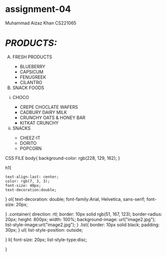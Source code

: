 # assignment-04
Muhammad Aizaz Khan CS221065
<!DOCTYPE html>
<html>
<head>
<link rel="stylesheet" href="menustyle.css">

<title>main menu</title>
</head>
<body>
<h1><em><b>PRODUCTS:</b></em></h1>
<ol type="A">
<li>FRESH PRODUCTS</li>
<ul type="disc">
<li>BLUEBERRY</li>
<li>CAPSICUM</li>
<li>FENUGREEK</li>
<li>CILANTRO</li>
</ul>
 
<li>SNACK FOODS</li></ol>
<ol type="i">
<li>CHOCO</li>
<ul type="square">
<li>CREPE CHOCLATE WAFERS</li>
<li>CADBURY DAIRY MILK</li>
<li>CRUNCHY OATS & HONEY BAR</li>
<li>KITKAT CRUNCHY</li>
</ul>
<li>SNACKS</li>
<ul type="circle">
<li>CHEEZ-IT</li>
<li>DORITO</li>
<li>POPCORN</li>
</ul>
</ol>
CSS FILE
body{
    background-color: rgb(228, 129, 162);
}

h1{     
    
    text-align-last: center;
    color: rgb(7, 3, 3);
    font-size: 40px;
    text-decoration:double;
}
ol{
    text-decoration: double;
   font-family:Arial, Helvetica, sans-serif;
   font-size: 20px;

}
.container{
    direction: rtl;
    border: 10px solid rgb(51, 167, 123);
    border-radius: 20px;
    height: 800px;
    width: 100%;
    background-image: url("image2.jpg");
    list-style-image:url("image2.jpg");
}
.list{
    border: 10px solid black;
    padding: 30px;
}
ul{
    list-style-position: outside;

}
li{
    font-size: 20px;
    list-style-type:disc;
    
}
